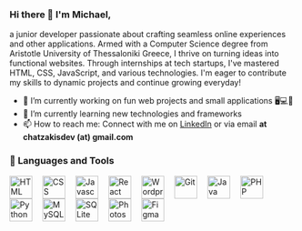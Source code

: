 ### Hi there 👋 I'm Michael,
a junior developer passionate about crafting seamless online experiences and other applications. Armed with a Computer Science degree from Aristotle University of Thessaloniki Greece, I thrive on turning ideas into functional websites. 
Through internships at tech startups, I've mastered HTML, CSS, JavaScript, and various technologies. I'm eager to contribute my skills to dynamic projects and continue growing everyday!
<!--
**chatzakis/chatzakis** is a ✨ _special_ ✨ repository because its `README.md` (this file) appears on your GitHub profile. -->

- 🔭 I’m currently working on fun web projects and small applications 🖥💻📱
- 🌱 I’m currently learning new technologies and frameworks
- 📫 How to reach me: Connect with me on [LinkedIn](https://www.linkedin.com/in/michail-chatzakis-871284260/) or via email **at chatzakisdev (at) gmail.com**

### 🧰 Languages and Tools
<img align="left" alt="HTML" width="40px" style="padding-right:15px;" src="https://cdn.jsdelivr.net/gh/devicons/devicon@latest/icons/html5/html5-original-wordmark.svg"/>
<img align="left" alt="CSS" width="40px" style="padding-right: 15px;" src="https://cdn.jsdelivr.net/gh/devicons/devicon@latest/icons/css3/css3-original-wordmark.svg" />
<img align="left" alt="Javascript" width="40px" style="padding-right: 15px;" src="https://cdn.jsdelivr.net/gh/devicons/devicon@latest/icons/javascript/javascript-original.svg" />
<img align="left" alt="React" width="40px" style="padding-right: 15px;" src="https://cdn.jsdelivr.net/gh/devicons/devicon@latest/icons/react/react-original-wordmark.svg" />
<img align="left" alt="Wordpress" width="40px" style="padding-right: 15px;" src="https://cdn.jsdelivr.net/gh/devicons/devicon@latest/icons/wordpress/wordpress-original.svg" />
<img align="left" alt="Git" width="40px" style="padding-right: 15px;" src="https://cdn.jsdelivr.net/gh/devicons/devicon@latest/icons/git/git-original.svg" />
<img align="left" alt="Java" width="40px" style="padding-right: 15px;" src="https://cdn.jsdelivr.net/gh/devicons/devicon@latest/icons/java/java-original-wordmark.svg" />
<img align="left" alt="PHP" width="40px" style="padding-right: 15px;" src="https://cdn.jsdelivr.net/gh/devicons/devicon@latest/icons/php/php-original.svg" />
<img align="left" alt="Python" width="40px" style="padding-right: 15px;" src="https://cdn.jsdelivr.net/gh/devicons/devicon@latest/icons/python/python-original-wordmark.svg" />
<img align="left" alt="MySQL" width="40px" style="padding-right: 15px;" src="https://cdn.jsdelivr.net/gh/devicons/devicon@latest/icons/mysql/mysql-original-wordmark.svg" />
<img align="left" alt="SQLite" width="40px" style="padding-right: 15px;" src="https://cdn.jsdelivr.net/gh/devicons/devicon@latest/icons/sqlite/sqlite-original-wordmark.svg" />
<img align="left" alt="Photoshop" width="40px" style="padding-right: 15px;" src="https://cdn.jsdelivr.net/gh/devicons/devicon@latest/icons/photoshop/photoshop-original.svg"/>
<img align="left" alt="Figma" width="40px" style="padding-right: 15px;" src="https://cdn.jsdelivr.net/gh/devicons/devicon@latest/icons/figma/figma-original.svg" />
<br>
          
<!-- Icons page: https://devicon.dev/ -->        
          
              
          
